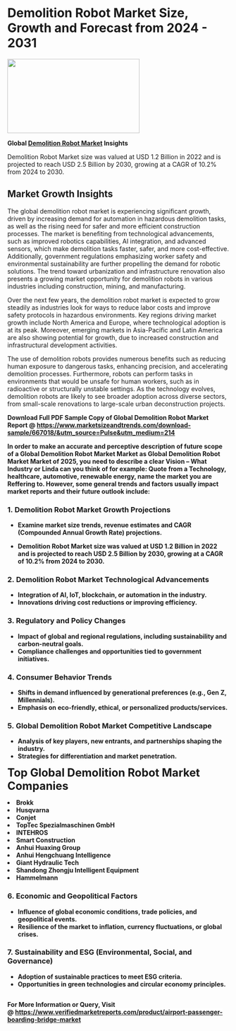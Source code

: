 <H1>Demolition Robot Market Size, Growth and Forecast from 2024 - 2031</H1><img class="aligncenter size-medium wp-image-584254" src="https://thirdeyenews.in/wp-content/uploads/2024/09/Global-Market-Research-300x168.jpeg" alt="" width="300" height="168" /><p><strong>Global&nbsp;<a href="https://www.marketsizeandtrends.com/download-sample/667018/&amp;utm_source=Pulse&amp;utm_medium=214">Demolition Robot Market</a> Insights</strong></p><p>Demolition Robot Market size was valued at USD 1.2 Billion in 2022 and is projected to reach USD 2.5 Billion by 2030, growing at a CAGR of 10.2% from 2024 to 2030.</p><p><h2>Market Growth Insights</h2> <p>The global demolition robot market is experiencing significant growth, driven by increasing demand for automation in hazardous demolition tasks, as well as the rising need for safer and more efficient construction processes. The market is benefiting from technological advancements, such as improved robotics capabilities, AI integration, and advanced sensors, which make demolition tasks faster, safer, and more cost-effective. Additionally, government regulations emphasizing worker safety and environmental sustainability are further propelling the demand for robotic solutions. The trend toward urbanization and infrastructure renovation also presents a growing market opportunity for demolition robots in various industries including construction, mining, and manufacturing.</p> <p><strong></strong></p> <p>Over the next few years, the demolition robot market is expected to grow steadily as industries look for ways to reduce labor costs and improve safety protocols in hazardous environments. Key regions driving market growth include North America and Europe, where technological adoption is at its peak. Moreover, emerging markets in Asia-Pacific and Latin America are also showing potential for growth, due to increased construction and infrastructural development activities.</p> <p>The use of demolition robots provides numerous benefits such as reducing human exposure to dangerous tasks, enhancing precision, and accelerating demolition processes. Furthermore, robots can perform tasks in environments that would be unsafe for human workers, such as in radioactive or structurally unstable settings. As the technology evolves, demolition robots are likely to see broader adoption across diverse sectors, from small-scale renovations to large-scale urban deconstruction projects.</p> <p><strong></p><p><span class=""><strong>Download Full PDF Sample Copy of Global Demolition Robot Market Report</strong> @ <a href="https://www.marketsizeandtrends.com/download-sample/667018/&amp;utm_source=Pulse&amp;utm_medium=214" target="_blank">https://www.marketsizeandtrends.com/download-sample/667018/&amp;utm_source=Pulse&amp;utm_medium=214</a></span></p><p>In order to make an accurate and perceptive description of future scope of a Global&nbsp;Demolition Robot Market Market as Global&nbsp;Demolition Robot Market Market of 2025, you need to describe a clear Vision &ndash; What Industry or Linda can you think of for example: Quote from a Technology, healthcare, automotive, renewable energy, name the market you are Reffering to. However, some general trends and factors usually impact market reports and their future outlook include:</p><h3>1.&nbsp;<strong>Demolition Robot Market Growth Projections</strong></h3><ul><li>Examine market size trends, revenue estimates and CAGR (Compounded Annual Growth Rate) projections.</li><li><p>Demolition Robot Market size was valued at USD 1.2 Billion in 2022 and is projected to reach USD 2.5 Billion by 2030, growing at a CAGR of 10.2% from 2024 to 2030.</p></li></ul><h3>2.&nbsp;<strong>Demolition Robot Market Technological Advancements</strong></h3><ul><li>Integration of AI, IoT, blockchain, or automation in the industry.</li><li>Innovations driving cost reductions or improving efficiency.</li></ul><h3>3.&nbsp;<strong>Regulatory and Policy Changes</strong></h3><ul><li>Impact of global and regional regulations, including sustainability and carbon-neutral goals.</li><li>Compliance challenges and opportunities tied to government initiatives.</li></ul><h3>4.&nbsp;<strong>Consumer Behavior Trends</strong></h3><ul><li>Shifts in demand influenced by generational preferences (e.g., Gen Z, Millennials).</li><li>Emphasis on eco-friendly, ethical, or personalized products/services.</li></ul><h3>5.&nbsp;<strong>Global Demolition Robot Market Competitive Landscape</strong></h3><ul><li>Analysis of key players, new entrants, and partnerships shaping the industry.</li><li>Strategies for differentiation and market penetration.</li></ul><p data-pm-slice="1 1 []"><span style="color: inherit; font-family: inherit; font-size: 25px;">Top Global Demolition Robot Market Companies</span></p><div class="" data-test-id=""><p><li>Brokk</li><li> Husqvarna</li><li> Conjet</li><li> TopTec Spezialmaschinen GmbH</li><li> INTEHROS</li><li> Smart Construction</li><li> Anhui Huaxing Group</li><li> Anhui Hengchuang Intelligence</li><li> Giant Hydraulic Tech</li><li> Shandong Zhongju Intelligent Equipment</li><li> Hammelmann</li></p></div><h3>6.&nbsp;<strong>Economic and Geopolitical Factors</strong></h3><ul><li>Influence of global economic conditions, trade policies, and geopolitical events.</li><li>Resilience of the market to inflation, currency fluctuations, or global crises.</li></ul><h3>7.&nbsp;<strong>Sustainability and ESG (Environmental, Social, and Governance)</strong></h3><ul><li>Adoption of sustainable practices to meet ESG criteria.</li><li>Opportunities in green technologies and circular economy principles.</li></ul><h2><strong style="font-size: 14px;">For More Information or Query, Visit @&nbsp;</strong><a style="background-color: #ffffff; font-size: 14px;" href="https://www.marketsizeandtrends.com/report/demolition-robot-market/" target="_blank">https://www.verifiedmarketreports.com/product/airport-passenger-boarding-bridge-market</a></h2>
